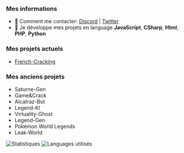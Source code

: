 
### Mes informations
- 🔭 Comment me contacter: [Discord](https://discord.gg/french-cracking) | [Twitter](https://twitter.com/Galack_QSM) 
- 🌱 Je développe mes projets en language __JavaScript__, __CSharp__, __Html__, __PHP__, __Python__

### Mes projets actuels 
- [French-Cracking](https://discord.gg/french-cracking)

### Mes anciens projets 
- Saturne-Gen
- Game&Crack
- Alcatraz-Bot
- Legend-KI
- Virtuality-Ghost 
- Legend-Gen
- Pokémon World Legends 
- Leak-World



<img alt="Statistiques" src="https://github-readme-stats.vercel.app/api?username=GalackQSM&show_icons=true&hide_border=true&theme=tokyonight" />
<img alt="Languages utilisés" src="https://github-readme-stats.vercel.app/api/top-langs?username=GalackQSM&show_icons=true&theme=tokyonight&layout=compact" />
